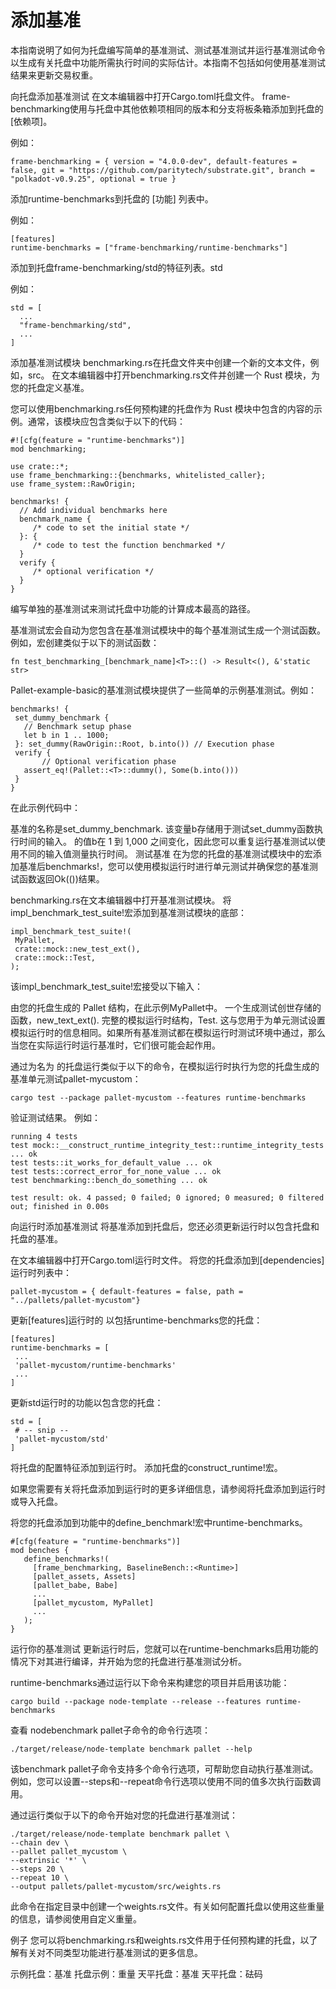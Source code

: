 # 添加基准

本指南说明了如何为托盘编写简单的基准测试、测试基准测试并运行基准测试命令以生成有关托盘中功能所需执行时间的实际估计。本指南不包括如何使用基准测试结果来更新交易权重。

向托盘添加基准测试
在文本编辑器中打开Cargo.toml托盘文件。
frame-benchmarking使用与托盘中其他依赖项相同的版本和分支将板条箱添加到托盘的 [依赖项]。

例如：
```
frame-benchmarking = { version = "4.0.0-dev", default-features = false, git = "https://github.com/paritytech/substrate.git", branch = "polkadot-v0.9.25", optional = true }
```
添加runtime-benchmarks到托盘的 [功能] 列表中。

例如：
```
[features]
runtime-benchmarks = ["frame-benchmarking/runtime-benchmarks"]
```
添加到托盘frame-benchmarking/std的特征列表。std

例如：
```
std = [
  ...
  "frame-benchmarking/std",
  ...
]
```
添加基准测试模块
benchmarking.rs在托盘文件夹中创建一个新的文本文件，例如，src。
在文本编辑器中打开benchmarking.rs文件并创建一个 Rust 模块，为您的托盘定义基准。

您可以使用benchmarking.rs任何预构建的托盘作为 Rust 模块中包含的内容的示例。通常，该模块应包含类似于以下的代码：
```
#![cfg(feature = "runtime-benchmarks")]
mod benchmarking;

use crate::*;
use frame_benchmarking::{benchmarks, whitelisted_caller};
use frame_system::RawOrigin;

benchmarks! {
  // Add individual benchmarks here
  benchmark_name {
     /* code to set the initial state */
  }: {
     /* code to test the function benchmarked */
  }
  verify {
     /* optional verification */
  }
}
```
编写单独的基准测试来测试托盘中功能的计算成本最高的路径。

基准测试宏会自动为您包含在基准测试模块中的每个基准测试生成一个测试函数。例如，宏创建类似于以下的测试函数：
```
fn test_benchmarking_[benchmark_name]<T>::() -> Result<(), &'static str>
```
Pallet-example-basic的基准测试模块提供了一些简单的示例基准测试。例如：
```
benchmarks! {
 set_dummy_benchmark {
   // Benchmark setup phase
   let b in 1 .. 1000;
 }: set_dummy(RawOrigin::Root, b.into()) // Execution phase
 verify {
	   // Optional verification phase
   assert_eq!(Pallet::<T>::dummy(), Some(b.into()))
 }
}  
```
在此示例代码中：

基准的名称是set_dummy_benchmark.
该变量b存储用于测试set_dummy函数执行时间的输入。
的值b在 1 到 1,000 之间变化，因此您可以重复运行基准测试以使用不同的输入值测量执行时间。
测试基准
在为您的托盘的基准测试模块中的宏添加基准后benchmarks!，您可以使用模拟运行时进行单元测试并确保您的基准测试函数返回Ok(())结果。

benchmarking.rs在文本编辑器中打开基准测试模块。
将impl_benchmark_test_suite!宏添加到基准测试模块的底部：
```
impl_benchmark_test_suite!(
 MyPallet,
 crate::mock::new_test_ext(),
 crate::mock::Test,
);
```
该impl_benchmark_test_suite!宏接受以下输入：

由您的托盘生成的 Pallet 结构，在此示例MyPallet中。
一个生成测试创世存储的函数，new_text_ext().
完整的模拟运行时结构，Test.
这与您用于为单元测试设置模拟运行时的信息相同。如果所有基准测试都在模拟运行时测试环境中通过，那么当您在实际运行时运行基准时，它们很可能会起作用。

通过为名为 的托盘运行类似于以下的命令，在模拟运行时执行为您的托盘生成的基准单元测试pallet-mycustom：
```
cargo test --package pallet-mycustom --features runtime-benchmarks
```
验证测试结果。
例如：
```
running 4 tests
test mock::__construct_runtime_integrity_test::runtime_integrity_tests ... ok
test tests::it_works_for_default_value ... ok
test tests::correct_error_for_none_value ... ok
test benchmarking::bench_do_something ... ok

test result: ok. 4 passed; 0 failed; 0 ignored; 0 measured; 0 filtered out; finished in 0.00s
```
向运行时添加基准测试
将基准添加到托盘后，您还必须更新运行时以包含托盘和托盘的基准。

在文本编辑器中打开Cargo.toml运行时文件。
将您的托盘添加到[dependencies]运行时列表中：
```
pallet-mycustom = { default-features = false, path = "../pallets/pallet-mycustom"}
```
更新[features]运行时的 以包括runtime-benchmarks您的托盘：
```
[features]
runtime-benchmarks = [
 ...
 'pallet-mycustom/runtime-benchmarks'
 ...
]
```
更新std运行时的功能以包含您的托盘：
```
std = [
 # -- snip --
 'pallet-mycustom/std'
]
```
将托盘的配置特征添加到运行时。
添加托盘的construct_runtime!宏。

如果您需要有关将托盘添加到运行时的更多详细信息，请参阅将托盘添加到运行时或导入托盘。

将您的托盘添加到功能中的define_benchmark!宏中runtime-benchmarks。
```
#[cfg(feature = "runtime-benchmarks")]
mod benches {
   define_benchmarks!(
     [frame_benchmarking, BaselineBench::<Runtime>]
     [pallet_assets, Assets]
     [pallet_babe, Babe]
     ...
     [pallet_mycustom, MyPallet]
     ...
   );
}
```
运行你的基准测试
更新运行时后，您就可以在runtime-benchmarks启用功能的情况下对其进行编译，并开始为您的托盘进行基准测试分析。

runtime-benchmarks通过运行以下命令来构建您的项目并启用该功能：
```
cargo build --package node-template --release --features runtime-benchmarks
```
查看 nodebenchmark pallet子命令的命令行选项：
```
./target/release/node-template benchmark pallet --help
```
该benchmark pallet子命令支持多个命令行选项，可帮助您自动执行基准测试。例如，您可以设置--steps和--repeat命令行选项以使用不同的值多次执行函数调用。

通过运行类似于以下的命令开始对您的托盘进行基准测试：
```
./target/release/node-template benchmark pallet \
--chain dev \
--pallet pallet_mycustom \
--extrinsic '*' \
--steps 20 \
--repeat 10 \
--output pallets/pallet-mycustom/src/weights.rs
```
此命令在指定目录中创建一个weights.rs文件。有关如何配置托盘以使用这些重量的信息，请参阅使用自定义重量。

例子
您可以将benchmarking.rs和weights.rs文件用于任何预构建的托盘，以了解有关对不同类型功能进行基准测试的更多信息。

示例托盘：基准
托盘示例：重量
天平托盘：基准
天平托盘：砝码